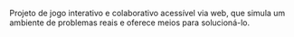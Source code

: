 Projeto de jogo interativo e colaborativo acessível via web, que simula um ambiente de problemas reais e oferece meios para solucioná-lo.